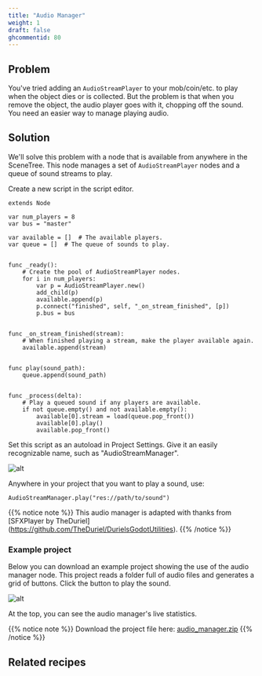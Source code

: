 ```yaml
---
title: "Audio Manager"
weight: 1
draft: false
ghcommentid: 80
---
```


## Problem

You've tried adding an `AudioStreamPlayer` to your mob/coin/etc. to play when the object dies or is collected. But the problem is that when you remove the object, the audio player goes with it, chopping off the sound. You need an easier way to manage playing audio.

## Solution

We'll solve this problem with a node that is available from anywhere in the SceneTree. This node manages a set of `AudioStreamPlayer` nodes and a queue of sound streams to play.

Create a new script in the script editor.

```gdscript
extends Node

var num_players = 8
var bus = "master"

var available = []  # The available players.
var queue = []  # The queue of sounds to play.


func _ready():
    # Create the pool of AudioStreamPlayer nodes.
    for i in num_players:
        var p = AudioStreamPlayer.new()
        add_child(p)
        available.append(p)
        p.connect("finished", self, "_on_stream_finished", [p])
        p.bus = bus


func _on_stream_finished(stream):
    # When finished playing a stream, make the player available again.
    available.append(stream)


func play(sound_path):
    queue.append(sound_path)


func _process(delta):
	# Play a queued sound if any players are available.
    if not queue.empty() and not available.empty():
        available[0].stream = load(queue.pop_front())
        available[0].play()
        available.pop_front()
```

Set this script as an autoload in Project Settings. Give it an easily recognizable name, such as "AudioStreamManager".

![alt](/godot_recipes/3.x/img/audio_mgr_01.png)

Anywhere in your project that you want to play a sound, use:

```gdscript
AudioStreamManager.play("res://path/to/sound")
```

{{% notice note %}}
This audio manager is adapted with thanks from [SFXPlayer by TheDuriel]
(https://github.com/TheDuriel/DurielsGodotUtilities).
{{% /notice %}}

### Example project

Below you can download an example project showing the use of the audio manager node. This project reads a folder full of audio files and generates a grid of buttons. Click the button to play the sound.

![alt](/godot_recipes/3.x/img/audio_mgr_02.png)

At the top, you can see the audio manager's live statistics.

{{% notice note %}}
Download the project file here: [audio_manager.zip](/godot_recipes/3.x/files/audio_manager.zip)
{{% /notice %}}

## Related recipes



<!-- #### Like video?

{{< youtube 7axJJYont6Y >}} -->